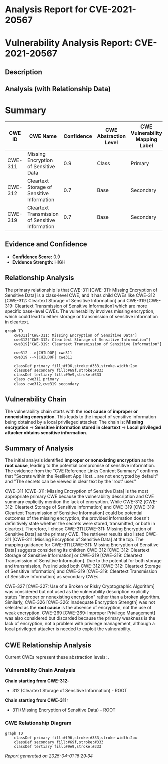 # Analysis Report for CVE-2021-20567

# Vulnerability Analysis Report: CVE-2021-20567

## Description



## Analysis (with Relationship Data)

# Summary
| CWE ID | CWE Name | Confidence | CWE Abstraction Level | CWE Vulnerability Mapping Label | CWE-Vulnerability Mapping Notes |
|---|---|---|---|---|---|
| CWE-311 | Missing Encryption of Sensitive Data | 0.9 | Class | Primary | Allowed-with-Review |
| CWE-312 | Cleartext Storage of Sensitive Information | 0.7 | Base | Secondary | Allowed |
| CWE-319 | Cleartext Transmission of Sensitive Information | 0.7 | Base | Secondary | Allowed |

## Evidence and Confidence

*   **Confidence Score:** 0.9
*   **Evidence Strength:** HIGH

## Relationship Analysis
The primary relationship is that CWE-311 [CWE-311: Missing Encryption of Sensitive Data] is a class-level CWE, and it has child CWEs like CWE-312 [CWE-312: Cleartext Storage of Sensitive Information] and CWE-319 [CWE-319: Cleartext Transmission of Sensitive Information] which are more specific base-level CWEs. The vulnerability involves missing encryption, which could lead to either storage or transmission of sensitive information in cleartext.

```mermaid
graph TD
    cwe311["CWE-311: Missing Encryption of Sensitive Data"]
    cwe312["CWE-312: Cleartext Storage of Sensitive Information"]
    cwe319["CWE-319: Cleartext Transmission of Sensitive Information"]

    cwe312 -->|CHILDOF| cwe311
    cwe319 -->|CHILDOF| cwe311

    classDef primary fill:#f96,stroke:#333,stroke-width:2px
    classDef secondary fill:#69f,stroke:#333
    classDef tertiary fill:#9e9,stroke:#333
    class cwe311 primary
    class cwe312,cwe319 secondary
```

## Vulnerability Chain
The vulnerability chain starts with the **root cause** of **improper or nonexisting encryption**. This leads to the impact of sensitive information being obtained by a local privileged attacker. The chain is: **Missing encryption** -> **Sensitive information stored in cleartext** -> **Local privileged attacker obtains sensitive information**.

## Summary of Analysis
The initial analysis identified **improper or nonexisting encryption** as the **root cause**, leading to the potential compromise of sensitive information. The evidence from the "CVE Reference Links Content Summary" confirms that "Secrets within the Resilient App Host... are not encrypted by default" and "The secrets can be viewed in clear text by the 'root' user."

CWE-311 [CWE-311: Missing Encryption of Sensitive Data] is the most appropriate primary CWE because the vulnerability description and CVE summary explicitly mention the lack of encryption. While CWE-312 [CWE-312: Cleartext Storage of Sensitive Information] and CWE-319 [CWE-319: Cleartext Transmission of Sensitive Information] could be potential outcomes of the missing encryption, the provided information doesn't definitively state whether the secrets were stored, transmitted, or both in cleartext. Therefore, I chose CWE-311 [CWE-311: Missing Encryption of Sensitive Data] as the primary CWE. The retriever results also listed CWE-311 [CWE-311: Missing Encryption of Sensitive Data] at the top. The mapping guidance for CWE-311 [CWE-311: Missing Encryption of Sensitive Data] suggests considering its children CWE-312 [CWE-312: Cleartext Storage of Sensitive Information] or CWE-319 [CWE-319: Cleartext Transmission of Sensitive Information]. Due to the potential for both storage and transmission, I've included both CWE-312 [CWE-312: Cleartext Storage of Sensitive Information] and CWE-319 [CWE-319: Cleartext Transmission of Sensitive Information] as secondary CWEs.

CWE-327 [CWE-327: Use of a Broken or Risky Cryptographic Algorithm] was considered but not used as the vulnerability description explicitly states "improper or nonexisting encryption" rather than a broken algorithm. Similarly, CWE-326 [CWE-326: Inadequate Encryption Strength] was not selected as the **root cause** is the absence of encryption, not the use of weak encryption. CWE-269 [CWE-269: Improper Privilege Management] was also considered but discarded because the primary weakness is the lack of encryption, not a problem with privilege management, although a local privileged attacker is needed to exploit the vulnerability.


## CWE Relationship Analysis

Current CWEs represent these abstraction levels: .


### Vulnerability Chain Analysis

**Chain starting from CWE-312:**
- 312 (Cleartext Storage of Sensitive Information) - ROOT


**Chain starting from CWE-311:**
- 311 (Missing Encryption of Sensitive Data) - ROOT



### CWE Relationship Diagram

```mermaid
graph TD
    classDef primary fill:#f96,stroke:#333,stroke-width:2px
    classDef secondary fill:#69f,stroke:#333
    classDef tertiary fill:#9e9,stroke:#333
```



*Report generated on 2025-04-01 16:29:34*
